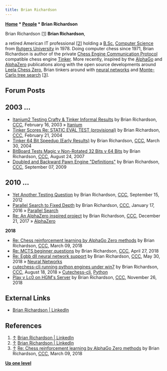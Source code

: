 ```yaml
---
title: Brian Richardson
---
```

**[Home](Home "Home") * [People](People "People") * Brian Richardson**

[](https://www.linkedin.com/in/brianprichardson/) Brian Richardson <a id="cite-note-1" href="#cite-ref-1">[1]</a>
**Brian Richardson**,

a retired American IT professional <a id="cite-note-2" href="#cite-ref-2">[2]</a> holding a [B.Sc.](https://en.wikipedia.org/wiki/Bachelor_of_Science) [Computer Science](https://en.wikipedia.org/wiki/Computer_science) from [Rutgers University](https://en.wikipedia.org/wiki/Rutgers_University) in 1978.
Doing computer chess since 1971, Brian Richardson is author of the private [Chess Engine Communication Protocol](Chess_Engine_Communication_Protocol "Chess Engine Communication Protocol") compatible chess engine [Tinker](Tinker "Tinker"). More recently, inspired by the [AlphaGo](index.php?title=AlphaGo&action=edit&redlink=1 "AlphaGo (page does not exist)") and [AlphaZero](AlphaZero "AlphaZero") publications along with the open source developments around [Leela Chess Zero](Leela_Chess_Zero "Leela Chess Zero"), Brian tinkers around with [neural networks](Neural_Networks "Neural Networks") and [Monte-Carlo tree search](Monte-Carlo_Tree_Search "Monte-Carlo Tree Search") <a id="cite-note-3" href="#cite-ref-3">[3]</a>.

## Forum Posts

## 2003 ...

- [Itanium2 Testing Crafty & Tinker Informal Results](https://www.stmintz.com/ccc/index.php?id=284689) by Brian Richardson, [CCC](CCC "CCC"), February 16, 2003 » [Itanium](Itanium "Itanium")
- [Tinker Scores Re: STATIC EVAL TEST (provisional)](https://www.stmintz.com/ccc/index.php?id=350527) by Brian Richardson, [CCC](CCC "CCC"), February 21, 2004
- [Tinker 64 Bit Speedup (Early Results)](https://www.stmintz.com/ccc/index.php?id=357424) by Brian Richardson, [CCC](CCC "CCC"), March 30, 2004
- [BitBoard Tests Magic v Non-Rotated 32 Bits v 64 Bits](http://www.talkchess.com/forum/viewtopic.php?t=16002) by Brian Richardson, [CCC](CCC "CCC"), August 24, 2007
- [Doubled and Backward Pawn Engine "Definitions"](http://www.talkchess.com/forum/viewtopic.php?t=29689) by Brian Richardson, [CCC](CCC "CCC"), September 07, 2009

## 2010 ...

- [Yet Another Testing Question](http://www.talkchess.com/forum/viewtopic.php?t=45158) by Brian Richardson, [CCC](CCC "CCC"), September 15, 2012
- [Parallel Search to Fixed Depth](http://www.talkchess.com/forum/viewtopic.php?t=58946) by Brian Richardson, [CCC](CCC "CCC"), January 17, 2016 » [Parallel Search](Parallel_Search "Parallel Search")
- [Re: An AlphaZero inspired project](http://www.talkchess.com/forum3/viewtopic.php?f=7&t=66013&start=6) by Brian Richardson, [CCC](CCC "CCC"), December 21, 2017 » [AlphaZero](AlphaZero "AlphaZero")

**2018**

- [Re: Chess reinforcement learning by AlphaGo Zero methods](http://www.talkchess.com/forum3/viewtopic.php?f=7&t=66728&start=4) by Brian Richardson, [CCC](CCC "CCC"), March 09, 2018
- [Re: MCTS beginner questions](http://www.talkchess.com/forum3/viewtopic.php?f=7&t=67235&start=10) by Brian Richardson, [CCC](CCC "CCC"), April 27, 2018
- [Re: Egbb dll neural network support](http://www.talkchess.com/forum3/viewtopic.php?f=7&t=67600&start=1) by Brian Richardson, [CCC](CCC "CCC"), May 30, 2018 » [Neural Networks](Neural_Networks "Neural Networks")
- [cutechess-cli running python engines under win7](http://www.talkchess.com/forum3/viewtopic.php?f=7&t=68248) by Brian Richardson, [CCC](CCC "CCC"), August 18, 2018 » [Cutechess-cli](Cutechess-cli "Cutechess-cli"), [Python](Python "Python")
- [Play v Lc0 on HGM's Server](http://www.talkchess.com/forum3/viewtopic.php?f=2&t=69062) by Brian Richardson, [CCC](CCC "CCC"), November 26, 2018

## External Links

- [Brian Richardson | LinkedIn](https://www.linkedin.com/in/brianprichardson/)

## References

1. <a id="cite-ref-1" href="#cite-note-1">↑</a> [Brian Richardson | LinkedIn](https://www.linkedin.com/in/brianprichardson/)
1. <a id="cite-ref-2" href="#cite-note-2">↑</a> [Brian Richardson | LinkedIn](http://www.linkedin.com/in/brianprichardson?trk=pub-pbmap)
1. <a id="cite-ref-3" href="#cite-note-3">↑</a> [Re: Chess reinforcement learning by AlphaGo Zero methods](http://www.talkchess.com/forum3/viewtopic.php?f=7&t=66728&start=4) by Brian Richardson, [CCC](CCC "CCC"), March 09, 2018

**[Up one level](People "People")**

